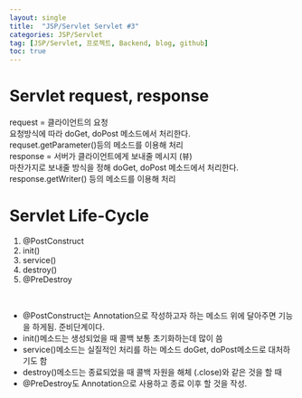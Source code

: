 ```yaml
---
layout: single
title:  "JSP/Servlet Servlet #3"
categories: JSP/Servlet
tag: [JSP/Servlet, 프로젝트, Backend, blog, github]
toc: true
---
```


# Servlet request, response
request = 클라이언트의 요청<br>
요청방식에 따라 doGet, doPost 메소드에서 처리한다.<br>
requset.getParameter()등의 메소드를 이용해 처리<br>
response = 서버가 클라이언트에게 보내줄 메시지 (뷰)<br>
마찬가지로 보내줄 방식을 정해 doGet, doPost 메소드에서 처리한다.<br>
response.getWriter() 등의 메소드를 이용해 처리<br>

# Servlet Life-Cycle
1. @PostConstruct
2. init()
3. service()
4. destroy()
5. @PreDestroy
<br>

- @PostConstruct는 Annotation으로 작성하고자 하는 메소드 위에 달아주면 기능을 하게됨.
준비단계이다.
- init()메소드는 생성되었을 때 콜백 보통 초기화하는데 많이 씀
- service()메소드는 실질적인 처리를 하는 메소드 doGet, doPost메소드로 대처하기도 함
- destroy()메소드는 종료되었을 때 콜백 자원을 해체 (.close)와 같은 것을 할 때
- @PreDestroy도 Annotation으로 사용하고 종료 이후 할 것을 작성.
